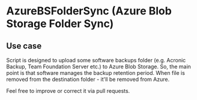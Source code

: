 # AzureBSFolderSync (Azure Blob Storage Folder Sync)

## Use case

Script is designed to upload some software backups folder (e.g. Acronic Backup, Team Foundation Server etc.) to Azure Blob Storage.
So, the main point is that software manages the backup retention period.
When file is removed from the destination folder - it'll be removed from Azure.

Feel free to improve or correct it via pull requests.
